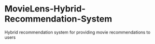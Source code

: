 # MovieLens-Hybrid-Recommendation-System
Hybrid recommendation system for providing movie recommendations to users

